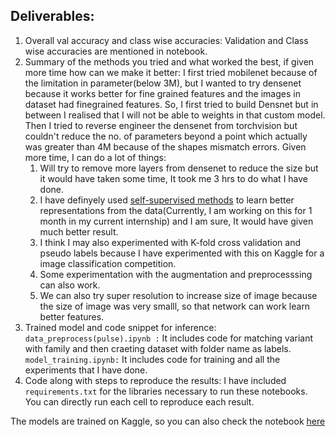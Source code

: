 ## Deliverables:
1. Overall val accuracy and class wise accuracies: Validation and Class wise accuracies are mentioned in notebook.
2. Summary of the methods you tried and what worked the best, if given more time how can we make it better:
  I first tried mobilenet because of the limitation in parameter(below 3M), but I wanted to try densenet because it works better for fine grained features and the images in dataset had finegrained features. So, I first tried to build Densnet but in between I realised that I will not be able to weights in that custom model. Then I tried to reverse engineer the densenet from torchvision but couldn't reduce the no. of parameters beyond a point which actually was greater than 4M because of the shapes mismatch errors.
    Given more time, I can do a lot of things:
    1. Will try to remove more layers from densenet to reduce the size but it would have taken some time, It took me 3 hrs to do what I have done.
    2. I have definyely used [self-supervised methods](https://lilianweng.github.io/lil-log/2019/11/10/self-supervised-learning.html) to learn better representations from the data(Currently, I am working on this for 1 month in my current internship) and I am sure, It would have given much better result.
    3. I think I may also experimented with K-fold cross validation and pseudo labels because I have experimented with this on Kaggle for a image classification competition.
    4. Some experimentation with the augmentation and preprocesssing can also work.
    5. We can also try super resolution to increase size of image because the size of image was very smalll, so that network can work learn better features.
3. Trained model and code snippet for inference:
    ```data_preprocess(pulse).ipynb :```  It includes code for matching variant with family and then craeting dataset with folder name as labels.
    ```model_training.ipynb:``` It includes code for training and all the experiments that I have done.
4. Code along with steps to reproduce the results: I have included ```requirements.txt``` for the libraries necessary to run these notebooks. You can directly run each cell to reproduce each result.

The models are trained on Kaggle, so you can also check the notebook [here](https://www.kaggle.com/adityakumar01/kernel5fcffdd867?scriptVersionId=39385725)
  
